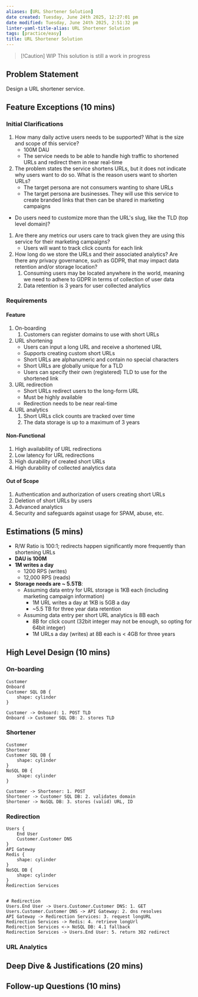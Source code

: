 ```yaml
---
aliases: [URL Shortener Solution]
date created: Tuesday, June 24th 2025, 12:27:01 pm
date modified: Tuesday, June 24th 2025, 2:51:32 pm
linter-yaml-title-alias: URL Shortener Solution
tags: [practice/easy]
title: URL Shortener Solution
---
```


> [!Caution] WIP
> This solution is still a work in progress

## Problem Statement

Design a URL shortener service.

## Feature Exceptions (10 mins)

### Initial Clarifications

1. How many daily active users needs to be supported? What is the size and scope of this service?
	 - 100M DAU
	 - The service needs to be able to handle high traffic to shortened URLs and redirect them in near real-time
2. The problem states the service shortens URLs, but it does not indicate why users want to do so. What is the reason users want to shorten URLs?
	- The target persona are not consumers wanting to share URLs
	- The target persona are businesses. They will use this service to create branded links that then can be shared in marketing campaigns
- Do users need to customize more than the URL's slug, like the TLD (top level domain)?
1. Are there any metrics our users care to track given they are using this service for their marketing campaigns?
	- Users will want to track click counts for each link
2. How long do we store the URLs and their associated analytics? Are there any privacy governance, such as GDPR, that may impact data retention and/or storage location?
	1. Consuming users may be located anywhere in the world, meaning we need to adhere to GDPR in terms of collection of user data
	2. Data retention is 3 years for user collected analytics

### Requirements

#### Feature

1. On-boarding
	1. Customers can register domains to use with short URLs
2. URL shortening
	- Users can input a long URL and receive a shortened URL
	- Supports creating custom short URLs
	- Short URLs are alphanumeric and contain no special characters
	- Short URLs are globally unique for a TLD
	- Users can specify their own (registered) TLD to use for the shortened link
3. URL redirection
	- Short URLs redirect users to the long-form URL
	- Must be highly available
	- Redirection needs to be near real-time
4. URL analytics
	1. Short URLs click counts are tracked over time
	2. The data storage is up to a maximum of 3 years

#### Non-Functional

1. High availability of URL redirections
2. Low latency for URL redirections
3. High durability of created short URLs
4. High durability of collected analytics data

#### Out of Scope

1. Authentication and authorization of users creating short URLs
2. Deletion of short URLs by users
3. Advanced analytics
4. Security and safeguards against usage for SPAM, abuse, etc.

## Estimations (5 mins)

- R/W Ratio is 100:1; redirects happen significantly more frequently than shortening URLs
- **DAU is 100M**
- **1M writes a day**
	- 1200 RPS (writes)
	- 12,000 RPS (reads)
- **Storage needs are ~ 5.5TB**:
	- Assuming data entry for URL storage is 1KB each (including marketing campaign information)
		- 1M URL writes a day at 1KB is 5GB a day
		- ~5.5 TB for three year data retention
	- Assuming data entry per short URL analytics is 8B each
		- 8B for click count (32bit integer may not be enough, so opting for 64bit integer)
		- 1M URLs a day (writes) at 8B each is < 4GB for three years

## High Level Design (10 mins)

### On-boarding

```d2
Customer
Onboard
Customer SQL DB {
	shape: cylinder
}

Customer -> Onboard: 1. POST TLD
Onboard -> Customer SQL DB: 2. stores TLD
```

### Shortener

```d2
Customer
Shortener
Customer SQL DB {
	shape: cylinder
}
NoSQL DB {
	shape: cylinder
}

Customer -> Shortener: 1. POST
Shortener -> Customer SQL DB: 2. validates domain
Shortener -> NoSQL DB: 3. stores (valid) URL, ID
```

### Redirection

```d2
Users {
	End User
	Customer.Customer DNS
}
API Gateway
Redis {
	shape: cylinder
}
NoSQL DB {
	shape: cylinder
}
Redirection Services


# Redirection
Users.End User -> Users.Customer.Customer DNS: 1. GET
Users.Customer.Customer DNS -> API Gateway: 2. dns resolves
API Gateway -> Redirection Services: 3. request longURL
Redirection Services -> Redis: 4. retrieve longUrl
Redirection Services <-> NoSQL DB: 4.1 fallback
Redirection Services -> Users.End User: 5. return 302 redirect
```

### URL Analytics

## Deep Dive & Justifications (20 mins)

## Follow-up Questions (10 mins)
